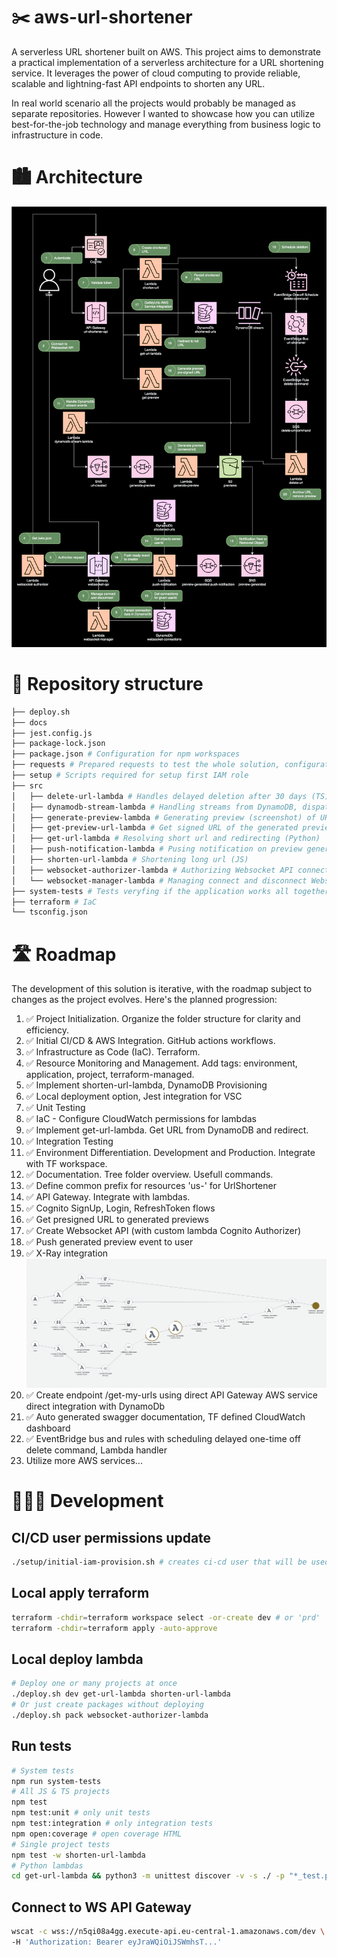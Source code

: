 # ✂️ aws-url-shortener

A serverless URL shortener built on AWS. This project aims to demonstrate a practical implementation of a serverless architecture for a URL shortening service. It leverages the power of cloud computing to provide reliable, scalable and lightning-fast API endpoints to shorten any URL.

In real world scenario all the projects would probably be managed as separate repositories. However I wanted to showcase how you can utilize best-for-the-job technology and manage everything from business logic to infrastructure in code.

# 🏙️ Architecture

![Architecture Diagram](link-shortener.phase9.drawio.svg)

# 🌳 Repository structure

```sh
├── deploy.sh
├── docs
├── jest.config.js
├── package-lock.json
├── package.json # Configuration for npm workspaces
├── requests # Prepared requests to test the whole solution, configuration at .vscode/settings.json
├── setup # Scripts required for setup first IAM role
├── src
│   ├── delete-url-lambda # Handles delayed deletion after 30 days (TS)
│   ├── dynamodb-stream-lambda # Handling streams from DynamoDB, dispatching to SNS topics (TS)
│   ├── generate-preview-lambda # Generating preview (screenshot) of URL (JS)
│   ├── get-preview-url-lambda # Get signed URL of the generated previews (JS)
│   ├── get-url-lambda # Resolving short url and redirecting (Python)
│   ├── push-notification-lambda # Pusing notification on preview generated event (TS)
│   ├── shorten-url-lambda # Shortening long url (JS)
│   ├── websocket-authorizer-lambda # Authorizing Websocket API connections (TS)
│   └── websocket-manager-lambda # Managing connect and disconnect Websocket API connections (TS)
├── system-tests # Tests veryfing if the application works all together
├── terraform # IaC
└── tsconfig.json
```

# 🛣️ Roadmap

The development of this solution is iterative, with the roadmap subject to changes as the project evolves. Here's the planned progression:

1. ✅ Project Initialization. Organize the folder structure for clarity and efficiency.
1. ✅ Initial CI/CD & AWS Integration. GitHub actions workflows.
1. ✅ Infrastructure as Code (IaC). Terraform.
1. ✅ Resource Monitoring and Management. Add tags: environment, application, project, terraform-managed.
1. ✅ Implement shorten-url-lambda, DynamoDB Provisioning
1. ✅ Local deployment option, Jest integration for VSC
1. ✅ Unit Testing
1. ✅ IaC - Configure CloudWatch permissions for lambdas
1. ✅ Implement get-url-lambda. Get URL from DynamoDB and redirect.
1. ✅ Integration Testing
1. ✅ Environment Differentiation. Development and Production. Integrate with TF workspace.
1. ✅ Documentation. Tree folder overview. Usefull commands.
1. ✅ Define common prefix for resources 'us-' for UrlShortener
1. ✅ API Gateway. Integrate with lambdas.
1. ✅ Cognito SignUp, Login, RefreshToken flows
1. ✅ Get presigned URL to generated previews
1. ✅ Create Websocket API (with custom lambda Cognito Authorizer)
1. ✅ Push generated preview event to user
1. ✅ X-Ray integration
![X-Ray Trace Map](xray.png)
1. ✅ Create endpoint /get-my-urls using direct API Gateway AWS service direct integration with DynamoDb
1. ✅ Auto generated swagger documentation, TF defined CloudWatch dashboard
1. ✅ EventBridge bus and rules with scheduling delayed one-time off delete command, Lambda handler
1. Utilize more AWS services...

# 👨🏻‍💻 Development

## CI/CD user permissions update
```sh
./setup/initial-iam-provision.sh # creates ci-cd user that will be used in GitHub Actions
```

## Local apply terraform
```sh
terraform -chdir=terraform workspace select -or-create dev # or 'prd'
terraform -chdir=terraform apply -auto-approve
```

## Local deploy lambda
```sh
# Deploy one or many projects at once
./deploy.sh dev get-url-lambda shorten-url-lambda
# Or just create packages without deploying
./deploy.sh pack websocket-authorizer-lambda
```

## Run tests
```sh
# System tests
npm run system-tests
# All JS & TS projects
npm test
npm test:unit # only unit tests
npm test:integration # only integration tests
npm open:coverage # open coverage HTML
# Single project tests
npm test -w shorten-url-lambda
# Python lambdas
cd get-url-lambda && python3 -m unittest discover -v -s ./ -p "*_test.py"
```

## Connect to WS API Gateway
```sh
wscat -c wss://n5qi08a4gg.execute-api.eu-central-1.amazonaws.com/dev \
-H 'Authorization: Bearer eyJraWQiOiJSWmhsT...'
```